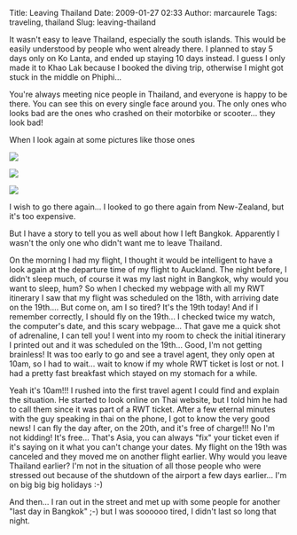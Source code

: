 Title: Leaving Thailand
Date: 2009-01-27 02:33
Author: marcaurele
Tags: traveling, thailand
Slug: leaving-thailand

It wasn't easy to leave Thailand, especially the south islands. This
would be easily understood by people who went already there. I planned
to stay 5 days only on Ko Lanta, and ended up staying 10 days instead. I
guess I only made it to Khao Lak because I booked the diving trip,
otherwise I might got stuck in the middle on Phiphi...

You're always meeting nice people in Thailand, and everyone is happy to
be there. You can see this on every single face around you. The only
ones who looks bad are the ones who crashed on their motorbike or
scooter... they look bad!

When I look again at some pictures like those ones  

[![](http://photos.shakeyourlife.com/cache/Thailand/Bangkok/2008-12-18-18h44m35.JPG_w480.jpg)](http://photos.shakeyourlife.com/Thailand/Bangkok/2008-12-18-18h44m35.JPG.php)

[![](http://photos.shakeyourlife.com/cache/Thailand/KhaoLak%20And%20Similan/2008-12-10-18h27m19.JPG_w480.jpg)](http://photos.shakeyourlife.com/Thailand/KhaoLak%20And%20Similan/2008-12-10-18h27m19.JPG.php)

[![](http://photos.shakeyourlife.com/cache/Thailand/Ko%20PhiPhi/2008-12-08-23h48m52.JPG_w480.jpg)](http://photos.shakeyourlife.com/Thailand/Ko%20PhiPhi/2008-12-08-23h48m52.JPG.php)

I wish to go there again... I looked to go there again from New-Zealand,
but it's too expensive.

But I have a story to tell you as well about how I left Bangkok.
Apparently I wasn't the only one who didn't want me to leave Thailand.  

On the morning I had my flight, I thought it would be intelligent to
have a look again at the departure time of my flight to Auckland. The
night before, I didn't sleep much, of course it was my last night in
Bangkok, why would you want to sleep, hum? So when I checked my webpage
with all my RWT itinerary I saw that my flight was scheduled on the
18th, with arriving date on the 19th.... But come on, am I so tired?
It's the 19th today! And if I remember correctly, I should fly on the
19th... I checked twice my watch, the computer's date, and this scary
webpage... That gave me a quick shot of adrenaline, I can tell you! I
went into my room to check the initial itinerary I printed out and it
was scheduled on the 19th... Good, I'm not getting brainless! It was too
early to go and see a travel agent, they only open at 10am, so I had to
wait... wait to know if my whole RWT ticket is lost or not. I had a
pretty fast breakfast which stayed on my stomach for a while.  

Yeah it's 10am!!! I rushed into the first travel agent I could find and
explain the situation. He started to look online on Thai website, but I
told him he had to call them since it was part of a RWT ticket. After a
few eternal minutes with the guy speaking in thai on the phone, I got to
know the very good news! I can fly the day after, on the 20th, and it's
free of charge!!! No I'm not kidding! It's free... That's Asia, you can
always "fix" your ticket even if it's saying on it what you can't change
your dates. My flight on the 19th was canceled and they moved me on
another flight earlier. Why would you leave Thailand earlier? I'm not in
the situation of all those people who were stressed out because of the
shutdown of the airport a few days earlier... I'm on big big big
holidays :-)  

And then... I ran out in the street and met up with some people for
another "last day in Bangkok" ;-) but I was soooooo tired, I didn't last
so long that night.
